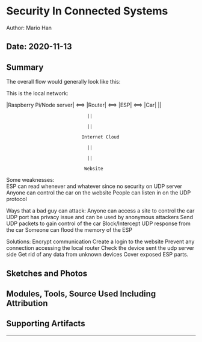 #  Security In Connected Systems

Author: Mario Han

Date: 2020-11-13
-----

## Summary

The overall flow would generally look like this:

This is the local network:

|Raspberry Pi/Node server| <==> |Router| <==> |ESP| <==> |Car|
                                  ||
                                  
                                  ||
                                  
                                  ||
                                  
                                Internet Cloud
                                
                                  ||
                                  
                                  ||
                                  
                                 Website
                                 
Some weaknesses:  
ESP can read whenever and whatever since no security on UDP server
Anyone can control the car on the website
People can listen in on the UDP protocol

Ways that a bad guy can attack:
Anyone can access a site to control the car
UDP port has privacy issue and can be used by anonymous attackers
Send UDP packets to gain control of the car
Block/Intercept UDP response from the car
Someone can flood the memory of the ESP

Solutions:
Encrypt communication
Create a login to the website
Prevent any connection accessing the local router
Check the device sent the udp server side
Get rid of any data from unknown devices
Cover exposed ESP parts.
                                  
## Sketches and Photos


## Modules, Tools, Source Used Including Attribution


## Supporting Artifacts


-----
